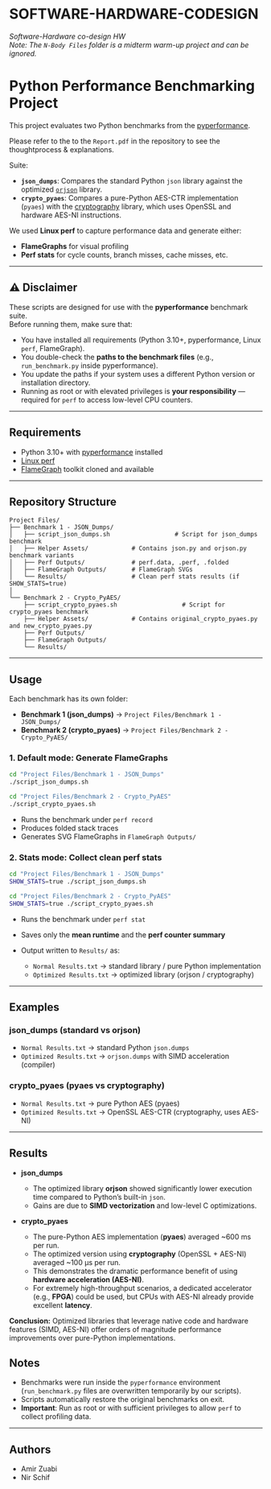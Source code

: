 # SOFTWARE-HARDWARE-CODESIGN

*Software-Hardware co-design HW*  
*Note: The `N-Body Files` folder is a midterm warm-up project and can be ignored.*


# Python Performance Benchmarking Project

This project evaluates two Python benchmarks from the [pyperformance](https://github.com/python/pyperformance).

Please refer to the to the `Report.pdf` in the repository to see the thoughtprocess & explanations.

Suite:

- **`json_dumps`**: Compares the standard Python `json` library against the optimized [`orjson`](https://github.com/ijl/orjson) library.
- **`crypto_pyaes`**: Compares a pure-Python AES-CTR implementation (`pyaes`) with the [cryptography](https://cryptography.io/) library, which uses OpenSSL and hardware AES-NI instructions.

We used **Linux perf** to capture performance data and generate either:
- **FlameGraphs** for visual profiling  
- **Perf stats** for cycle counts, branch misses, cache misses, etc.  

---

## ⚠️ Disclaimer

These scripts are designed for use with the **pyperformance** benchmark suite.  
Before running them, make sure that:

- You have installed all requirements (Python 3.10+, pyperformance, Linux `perf`, FlameGraph).  
- You double-check the **paths to the benchmark files** (e.g., `run_benchmark.py` inside pyperformance).  
- You update the paths if your system uses a different Python version or installation directory.  
- Running as root or with elevated privileges is **your responsibility** — required for `perf` to access low-level CPU counters.

---

## Requirements

- Python 3.10+ with [pyperformance](https://github.com/python/pyperformance) installed
- [Linux perf](https://perf.wiki.kernel.org/)  
- [FlameGraph](https://github.com/brendangregg/FlameGraph) toolkit cloned and available

---

## Repository Structure

```
Project Files/
├── Benchmark 1 - JSON_Dumps/
│   ├── script_json_dumps.sh                  # Script for json_dumps benchmark
│   ├── Helper Assets/            # Contains json.py and orjson.py benchmark variants
│   ├── Perf Outputs/             # perf.data, .perf, .folded
│   ├── FlameGraph Outputs/       # FlameGraph SVGs
│   └── Results/                  # Clean perf stats results (if SHOW_STATS=true)
│
└── Benchmark 2 - Crypto_PyAES/
    ├── script_crypto_pyaes.sh                  # Script for crypto_pyaes benchmark
    ├── Helper Assets/            # Contains original_crypto_pyaes.py and new_crypto_pyaes.py
    ├── Perf Outputs/
    ├── FlameGraph Outputs/
    └── Results/
```
---

## Usage

Each benchmark has its own folder:

- **Benchmark 1 (json_dumps)** → `Project Files/Benchmark 1 - JSON_Dumps/`
- **Benchmark 2 (crypto_pyaes)** → `Project Files/Benchmark 2 - Crypto_PyAES/`

### 1. Default mode: Generate FlameGraphs

```bash
cd "Project Files/Benchmark 1 - JSON_Dumps"
./script_json_dumps.sh

cd "Project Files/Benchmark 2 - Crypto_PyAES"
./script_crypto_pyaes.sh
```

- Runs the benchmark under `perf record`
- Produces folded stack traces
- Generates SVG FlameGraphs in `FlameGraph Outputs/`

### 2. Stats mode: Collect clean perf stats

```bash
cd "Project Files/Benchmark 1 - JSON_Dumps"
SHOW_STATS=true ./script_json_dumps.sh

cd "Project Files/Benchmark 2 - Crypto_PyAES"
SHOW_STATS=true ./script_crypto_pyaes.sh
```

- Runs the benchmark under `perf stat`
- Saves only the **mean runtime** and the **perf counter summary**
- Output written to `Results/` as:

  - `Normal Results.txt` → standard library / pure Python implementation  
  - `Optimized Results.txt` → optimized library (orjson / cryptography)  

---

## Examples

### json_dumps (standard vs orjson)
- `Normal Results.txt` → standard Python `json.dumps`
- `Optimized Results.txt` → `orjson.dumps` with SIMD acceleration (compiler)

### crypto_pyaes (pyaes vs cryptography)
- `Normal Results.txt` → pure Python AES (pyaes)
- `Optimized Results.txt` → OpenSSL AES-CTR (cryptography, uses AES-NI)

---

## Results

- **json_dumps**  
  - The optimized library **orjson** showed significantly lower execution time compared to Python’s built-in `json`.  
  - Gains are due to **SIMD vectorization** and low-level C optimizations.  

- **crypto_pyaes**  
  - The pure-Python AES implementation (**pyaes**) averaged ~600 ms per run.  
  - The optimized version using **cryptography** (OpenSSL + AES-NI) averaged ~100 µs per run.  
  - This demonstrates the dramatic performance benefit of using **hardware acceleration (AES-NI)**.  
  - For extremely high-throughput scenarios, a dedicated accelerator (e.g., **FPGA**) could be used, but CPUs with AES-NI already provide excellent **latency**.  

**Conclusion:** Optimized libraries that leverage native code and hardware features (SIMD, AES-NI) offer orders of magnitude performance improvements over pure-Python implementations.

## Notes

- Benchmarks were run inside the `pyperformance` environment (`run_benchmark.py` files are overwritten temporarily by our scripts).  
- Scripts automatically restore the original benchmarks on exit.  
- **Important**: Run as root or with sufficient privileges to allow `perf` to collect profiling data.

---

## Authors

- Amir Zuabi  
- Nir Schif  
